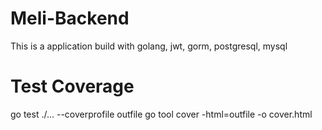 # Meli-Backend
This is a application build with golang, jwt, gorm, postgresql, mysql


# Test Coverage
go test ./... --coverprofile outfile
go tool cover -html=outfile -o cover.html
